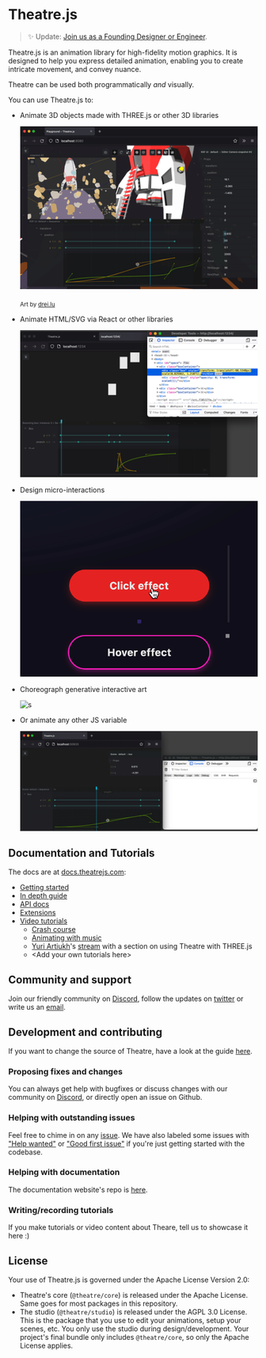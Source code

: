 # Theatre.js

> ✨ Update: [Join us as a Founding Designer or Engineer](https://join.theatrejs.com/).

Theatre.js is an animation library for high-fidelity motion graphics. It is designed to help you express detailed animation, enabling you to create intricate movement, and convey nuance.

Theatre can be used both programmatically _and_ visually.

You can use Theatre.js to:

* Animate 3D objects made with THREE.js or other 3D libraries
  
  ![s](https://raw.githubusercontent.com/AriaMinaei/theatre-docs/main/docs/.vuepress/public/preview-3d-short.gif)

  <sub>Art by [drei.lu](https://sketchfab.com/models/91964c1ce1a34c3985b6257441efa500)</sub>

* Animate HTML/SVG via React or other libraries

  ![s](https://raw.githubusercontent.com/AriaMinaei/theatre-docs/main/docs/.vuepress/public/preview-dom.gif)

* Design micro-interactions

  ![s](https://raw.githubusercontent.com/AriaMinaei/theatre-docs/main/docs/.vuepress/public/preview-micro-interaction.gif)

* Choreograph generative interactive art

  ![s](https://raw.githubusercontent.com/AriaMinaei/theatre-docs/main/docs/.vuepress/public/preview-generative.gif)

* Or animate any other JS variable

  ![s](https://raw.githubusercontent.com/AriaMinaei/theatre-docs/main/docs/.vuepress/public/preview-console.gif)

## Documentation and Tutorials

The docs are at [docs.theatrejs.com](https://docs.theatrejs.com):

* [Getting started](https://docs.theatrejs.com/getting-started/)
* [In depth guide](https://docs.theatrejs.com/in-depth/)
* [API docs](https://docs.theatrejs.com/api/)
* [Extensions](https://docs.theatrejs.com/extensions/)
* [Video tutorials](https://www.youtube.com/channel/UCsp9XOCs8v2twyq5kMLzS2Q)
  * [Crash course](https://www.youtube.com/watch?v=icR9EIS1q34)
  * [Animating with music](https://www.youtube.com/watch?v=QoS4gMxwq_4)
  * [Yuri Artiukh](https://twitter.com/akella)'s [stream](https://youtu.be/qmRqgFbNprM?t=3462) with a section on using Theatre with THREE.js
  * \<Add your own tutorials here\>

## Community and support

Join our friendly community on [Discord](https://discord.gg/bm9f8F9Y9N), follow the updates on [twitter](https://twitter.com/AriaMinaei) or write us an [email](mailto:hello@theatrejs.com).

## Development and contributing

If you want to change the source of Theatre, have a look at the guide [here](./CONTRIBUTING.md).

### Proposing fixes and changes

You can always get help with bugfixes or discuss changes with our community on [Discord](https://discord.gg/bm9f8F9Y9N), or directly open an issue on Github.

### Helping with outstanding issues

Feel free to chime in on any [issue](https://github.com/AriaMinaei/theatre/issues). We have also labeled some issues with ["Help wanted"](https://github.com/AriaMinaei/theatre/issues?q=is%3Aissue+is%3Aopen+sort%3Aupdated-desc+label%3A%22help+wanted%22) or ["Good first issue"](https://github.com/AriaMinaei/theatre/issues?q=is%3Aissue+is%3Aopen+sort%3Aupdated-desc+label%3A%22good+first+issue%22) if you're just getting started with the codebase.

### Helping with documentation

The documentation website's repo is [here](https://github.com/ariaminaei/theatre-docs/).

### Writing/recording tutorials

If you make tutorials or video content about Theare, tell us to showcase it here :)

## License

Your use of Theatre.js is governed under the Apache License Version 2.0:

* Theatre's core (`@theatre/core`) is released under the Apache License. Same goes for most packages in this repository.
* The studio (`@theatre/studio`) is released under the AGPL 3.0 License. This is the package that you use to edit your animations, setup your scenes, etc. You only use the studio during design/development. Your project's final bundle only includes `@theatre/core`, so only the Apache License applies.
